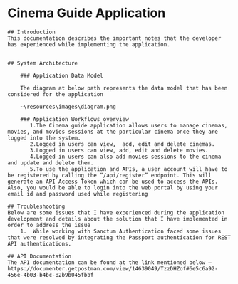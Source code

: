 # Cinema Guide Application

    ## Introduction
    This documentation describes the important notes that the developer has experienced while implementing the application.


    ## System Architecture

        ### Application Data Model

        The diagram at below path represents the data model that has been considered for the application

        ~\resources\images\diagram.png
        
        ### Application Workflows overview
           1.The Cinema guide application allows users to manage cinemas, movies, and movies sessions at the particular cinema once they are logged into the system. 
           2.Logged in users can view,  add, edit and delete cinemas.
           3.Logged in users can view, add, edit and delete movies.
           4.Logged-in users can also add movies sessions to the cinema and update and delete them.
           5.To use the application and APIs, a user account will have to be registered by calling the “/api/register” endpoint. This will generate an API Access Token which can be used to access the APIs. Also, you would be able to login into the web portal by using your email id and password used while registering

    ## Troubleshooting
    Below are some issues that I have experienced during the application development and details about the solution that I have implemented in order to address the issue
        1.	While working with Sanctum Authentication faced some issues that were resolved by integrating the Passport authentication for REST API authentications.

    ## API Documentation 
    The API documentation can be found at the link mentioned below – https://documenter.getpostman.com/view/14639049/TzzDHZof#6e5c6a92-456e-4b03-b4bc-82b9b045fbbf
